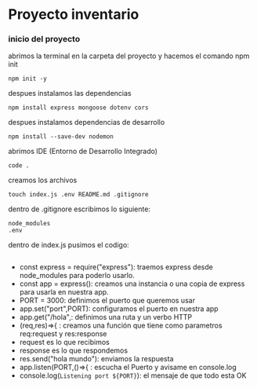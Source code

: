 # Proyecto inventario
### inicio del proyecto
abrimos la terminal en la carpeta del proyecto y hacemos el comando npm init

```
npm init -y
``` 

despues instalamos las dependencias

```
npm install express mongoose dotenv cors
```

despues instalamos dependencias de desarrollo

```
npm install --save-dev nodemon
```

abrimos IDE (Entorno de Desarrollo Integrado)

```
code .
```

creamos los archivos

```
touch index.js .env README.md .gitignore
```

dentro de  .gitignore escribimos lo siguiente: 

```
node_modules
.env
```

dentro de index.js pusimos el codigo:
```
```
- const express = require("express"): traemos express desde node_modules para poderlo usarlo.
- const app = express(): creamos una instancia o una copia de express para usarla en nuestra app.
- PORT = 3000: definimos el puerto que queremos usar
- app.set("port",PORT): configuramos el puerto en nuestra app
- app.get("/hola",: definimos una ruta y un verbo HTTP
- (req,res)=>{ : creamos una función que tiene como parametros req:request y res:response 
-  request es lo que recibimos  
-  response es lo que respondemos 
- res.send("hola mundo"): enviamos la respuesta
- app.listen(PORT,()=>{ : escucha el Puerto y avisame en console.log
- console.log(`Listening port ${PORT}`): el mensaje de que todo esta OK
 



